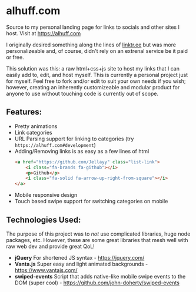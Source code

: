 # alhuff.com
Source to my personal landing page for links to socials and other sites I host. Visit at https://alhuff.com

I originally desired something along the lines of [linktr.ee](https://linktr.ee/) but was more personalizeable and, of course, didn't rely on an extrenal service be it paid or free.

This solution was this: a raw html+css+js site to host my links that I can easily add to, edit, and host myself. This is currently a personal project just for myself. Feel free to fork and/or edit to suit your own needs if you wish; however, creating an inherently customizeable and modular product for anyone to use without touching code is currently out of scope.

## Features:
- Pretty animations
- Link categories
- URL Parsing support for linking to categories (try `https://alhuff.com#development`)
- Adding/Removing links is as easy as a few lines of html
    ```html
    <a href="https://github.com/Jellayy" class="list-link">
        <i class="fa-brands fa-github"></i>
        <p>Github</p>
        <i class="fa-solid fa-arrow-up-right-from-square"></i>
    </a>
    ```
- Mobile responsive design
- Touch based swipe support for switching categories on mobile

## Technologies Used:
The purpose of this project was to *not* use complicated libraries, huge node packages, etc. However, these are some great libraries that mesh well with raw web dev and provide great QoL!

- **jQuery** For shortened JS syntax - https://jquery.com/
- **Vanta.js** Super easy and light animated backgrounds - https://www.vantajs.com/
- **swiped-events** Script that adds native-like mobile swipe events to the DOM (super cool) - https://github.com/john-doherty/swiped-events